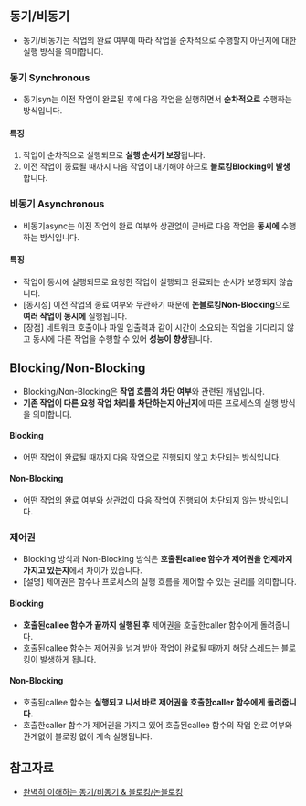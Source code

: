 ## 동기/비동기
- 동기/비동기는 작업의 완료 여부에 따라 작업을 순차적으로 수행할지 아닌지에 대한 실행 방식을 의미합니다.
### 동기 Synchronous
- 동기syn는 이전 작업이 완료된 후에 다음 작업을 실행하면서 **순차적으로** 수행하는 방식입니다.
#### 특징
1. 작업이 순차적으로 실행되므로 **실행 순서가 보장**됩니다.
2. 이전 작업이 종료될 때까지 다음 작업이 대기해야 하므로 **블로킹Blocking이 발생**합니다.

### 비동기 Asynchronous
- 비동기async는 이전 작업의 완료 여부와 상관없이 곧바로 다음 작업을 **동시에** 수행하는 방식입니다.
#### 특징
- 작업이 동시에 실행되므로 요청한 작업이 실행되고 완료되는 순서가 보장되지 않습니다.
- [동시성] 이전 작업의 종료 여부와 무관하기 때문에 **논블로킹Non-Blocking**으로 **여러 작업이 동시에** 실행됩니다.
- [장점] 네트워크 호출이나 파일 입출력과 같이 시간이 소요되는 작업을 기다리지 않고 동시에 다른 작업을 수행할 수 있어 **성능이 향상**됩니다.

## Blocking/Non-Blocking
- Blocking/Non-Blocking은 **작업 흐름의 차단 여부**와 관련된 개념입니다.
- **기존 작업이 다른 요청 작업 처리를 차단하는지 아닌지**에 따른 프로세스의 실행 방식을 의미합니다.
#### Blocking
- 어떤 작업이 완료될 때까지 다음 작업으로 진행되지 않고 차단되는 방식입니다.
#### Non-Blocking
- 어떤 작업의 완료 여부와 상관없이 다음 작업이 진행되어 차단되지 않는 방식입니다.

### 제어권
- Blocking 방식과 Non-Blocking 방식은 **호출된callee 함수가 제어권을 언제까지 가지고 있는지**에서 차이가 있습니다.
- [설명] 제어권은 함수나 프로세스의 실행 흐름을 제어할 수 있는 권리를 의미합니다.
#### Blocking
- **호출된callee 함수가 끝까지 실행된 후** 제어권을 호출한caller 함수에게 돌려줍니다.
- 호출된callee 함수는 제어권을 넘겨 받아 작업이 완료될 때까지 해당 스레드는 블로킹이 발생하게 됩니다.
#### Non-Blocking
- 호출된callee 함수는 **실행되고 나서 바로 제어권을 호출한caller 함수에게 돌려줍니다.**
- 호출한caller 함수가 제어권을 가지고 있어 호출된callee 함수의 작업 완료 여부와 관계없이 블로킹 없이 계속 실행됩니다.

## 참고자료
- [완벽히 이해하는 동기/비동기 & 블로킹/논블로킹](https://inpa.tistory.com/entry/%F0%9F%91%A9%E2%80%8D%F0%9F%92%BB-%EB%8F%99%EA%B8%B0%EB%B9%84%EB%8F%99%EA%B8%B0-%EB%B8%94%EB%A1%9C%ED%82%B9%EB%85%BC%EB%B8%94%EB%A1%9C%ED%82%B9-%EA%B0%9C%EB%85%90-%EC%A0%95%EB%A6%AC)